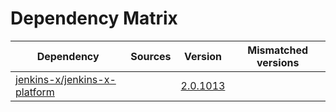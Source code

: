 # Dependency Matrix

Dependency | Sources | Version | Mismatched versions
---------- | ------- | ------- | -------------------
[jenkins-x/jenkins-x-platform](https://github.com/jenkins-x/jenkins-x-platform.git) |  | [2.0.1013](https://github.com/jenkins-x/jenkins-x-platform/releases/tag/v2.0.1013) | 
